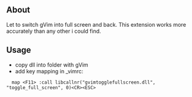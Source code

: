 ## About

Let to switch gVim into full screen and back.
This extension works more accurately than any other i could find.

## Usage
- copy dll into folder with gVim
- add key mapping in _vimrc:
```vim
  map <F11> :call libcallnr("gvimtogglefullscreen.dll", "toggle_full_screen", 0)<CR><ESC>
```
